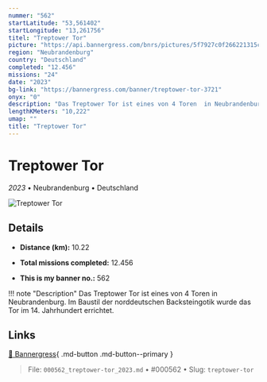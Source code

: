 ```yaml
---
nummer: "562"
startLatitude: "53,561402"
startLongitude: "13,261756"
titel: "Treptower Tor"
picture: "https://api.bannergress.com/bnrs/pictures/5f7927c0f266221315c11d67fd512db6"
region: "Neubrandenburg"
country: "Deutschland"
completed: "12.456"
missions: "24"
date: "2023"
bg-link: "https://bannergress.com/banner/treptower-tor-3721"
onyx: "0"
description: "Das Treptower Tor ist eines von 4 Toren  in Neubrandenburg. Im Baustil  der norddeutschen Backsteingotik wurde das Tor im 14. Jahrhundert errichtet."
lengthKMeters: "10,222"
umap: ""
title: "Treptower Tor"
---
```

# Treptower Tor

*2023* • Neubrandenburg • Deutschland

![Treptower Tor](https://api.bannergress.com/bnrs/pictures/5f7927c0f266221315c11d67fd512db6)

## Details
- **Distance (km):** 10.22

- **Total missions completed:** 12.456
- **This is my banner no.:** 562


!!! note "Description"
    Das Treptower Tor ist eines von 4 Toren  in Neubrandenburg. Im Baustil  der norddeutschen Backsteingotik wurde das Tor im 14. Jahrhundert errichtet.



## Links
[🔗 Bannergress](https://bannergress.com/banner/treptower-tor-3721){ .md-button .md-button--primary }



> File: `000562_treptower-tor_2023.md` • #000562 • Slug: `treptower-tor`
